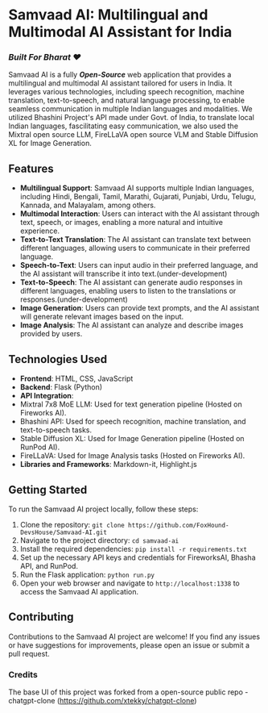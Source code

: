 

<!--![ee34e16e-eb7e-4fc1-bf29-50c7e56d8d50](https://github.com/FoxHound-DevsHouse/Samvaad-AI/assets/96812236/da0c4c92-82fe-4d67-8e26-c04df72996cd) -->

# Samvaad AI: Multilingual and Multimodal AI Assistant for India

### *Built For Bharat ❤* 

Samvaad AI is a fully ***_Open-Source_*** web application that provides a multilingual and multimodal AI assistant tailored for users in India. It leverages various technologies, including speech recognition, machine translation, text-to-speech, and natural language processing, to enable seamless communication in multiple Indian languages and modalities. We utilized Bhashini Project's API made under Govt. of India, to translate local Indian languages, fascilitating easy communication, we also used the Mixtral open source LLM, FireLLaVA open source VLM and Stable Diffusion XL for Image Generation.


## Features

- **Multilingual Support**: Samvaad AI supports multiple Indian languages, including Hindi, Bengali, Tamil, Marathi, Gujarati, Punjabi, Urdu, Telugu, Kannada, and Malayalam, among others.
- **Multimodal Interaction**: Users can interact with the AI assistant through text, speech, or images, enabling a more natural and intuitive experience.
- **Text-to-Text Translation**: The AI assistant can translate text between different languages, allowing users to communicate in their preferred language.
- **Speech-to-Text**: Users can input audio in their preferred language, and the AI assistant will transcribe it into text.(under-development)
- **Text-to-Speech**: The AI assistant can generate audio responses in different languages, enabling users to listen to the translations or responses.(under-development)
- **Image Generation**: Users can provide text prompts, and the AI assistant will generate relevant images based on the input.
- **Image Analysis**: The AI assistant can analyze and describe images provided by users.

## Technologies Used

- **Frontend**: HTML, CSS, JavaScript
- **Backend**: Flask (Python)
- **API Integration**:
 - Mixtral 7x8 MoE LLM: Used for text generation pipeline (Hosted on Fireworks AI).
 - Bhashini API: Used for speech recognition, machine translation, and text-to-speech tasks.
 - Stable Diffusion XL: Used for Image Generation pipeline (Hosted on RunPod AI).
 - FireLLaVA: Used for Image Analysis tasks (Hosted on Fireworks AI).
- **Libraries and Frameworks**: Markdown-it, Highlight.js

## Getting Started

To run the Samvaad AI project locally, follow these steps:

1. Clone the repository: `git clone https://github.com/FoxHound-DevsHouse/Samvaad-AI.git`
2. Navigate to the project directory: `cd samvaad-ai`
3. Install the required dependencies: `pip install -r requirements.txt`
4. Set up the necessary API keys and credentials for FireworksAI, Bhasha API, and RunPod.
5. Run the Flask application: `python run.py`
6. Open your web browser and navigate to `http://localhost:1338` to access the Samvaad AI application.

## Contributing

Contributions to the Samvaad AI project are welcome! If you find any issues or have suggestions for improvements, please open an issue or submit a pull request.


### Credits  

The base UI of this project was forked from a open-source public repo - chatgpt-clone (https://github.com/xtekky/chatgpt-clone)
